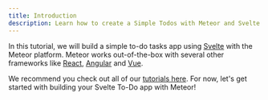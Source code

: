 ```yaml
---
title: Introduction
description: Learn how to create a Simple Todos with Meteor and Svelte
---
```


In this tutorial, we will build a simple to-do tasks app using [Svelte](https://svelte.dev/) with the Meteor platform. Meteor works out-of-the-box with several other frameworks like [React](https://reactjs.org), [Angular](https://guide.meteor.com/angular.html) and [Vue](https://guide.meteor.com/vue.html). 

We recommend you check out all of our [tutorials here](https://www.meteor.com/tutorials). For now, let's get started with building your Svelte To-Do app with Meteor!
